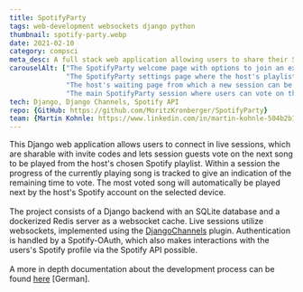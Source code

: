 ```yaml
---
title: SpotifyParty
tags: web-development websockets django python
thumbnail: spotify-party.webp
date: 2021-02-10
category: compsci
meta_desc: A full stack web application allowing users to share their Spotify playlists and vote on the next song to be played
carouselAlt: ["The SpotifyParty welcome page with options to join an existing party or to create a new one", 
              "The SpotifyParty settings page where the host's playlist and playback device can be selected",
              "The host's waiting page from which a new session can be started",
              "The main SpotifyParty session where users can vote on the next song to be played and information about the current song's playback progress is given"]
tech: Django, Django Channels, Spotify API
repo: {GitHub: https://github.com/MoritzKronberger/SpotifyParty}
team: {Martin Kohnle: https://www.linkedin.com/in/martin-kohnle-504b2b1ba/}
---
```


This Django web application allows users to connect in live sessions, which are sharable with invite codes and lets session guests vote on the next song to be played from the host's chosen Spotify playlist.
Within a session the progress of the currently playing song is tracked to give an indication of the remaining time to vote. The most voted song will automatically be played next by the host's Spotify account on the selected device.
<br></br>
The project consists of a Django backend with an SQLite database and a dockerized Redis server as a websocket cache.
Live sessions utilize websockets, implemented using the [DjangoChannels](https://channels.readthedocs.io/en/stable/) plugin.
Authentication is handled by a Spotify-OAuth, which also makes interactions with the users's Spotify profile via the Spotify API possible.
<br></br>
A more in depth documentation about the development process can be found [here](https://github.com/MoritzKronberger/SpotifyParty/blob/master/Dokumentation.pdf) [German].
